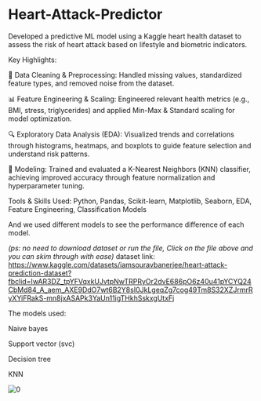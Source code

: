 # Heart-Attack-Predictor
Developed a predictive ML model using a Kaggle heart health dataset to assess the risk of heart attack based on lifestyle and biometric indicators.

Key Highlights:

🧹 Data Cleaning & Preprocessing: Handled missing values, standardized feature types, and removed noise from the dataset.

📊 Feature Engineering & Scaling: Engineered relevant health metrics (e.g., BMI, stress, triglycerides) and applied Min-Max & Standard scaling for model optimization.

🔍 Exploratory Data Analysis (EDA): Visualized trends and correlations through histograms, heatmaps, and boxplots to guide feature selection and understand risk patterns.

🤖 Modeling: Trained and evaluated a K-Nearest Neighbors (KNN) classifier, achieving improved accuracy through feature normalization and hyperparameter tuning.

Tools & Skills Used: Python, Pandas, Scikit-learn, Matplotlib, Seaborn, EDA, Feature Engineering, Classification Models

And we used different models to see the performance difference of each model.

*(ps: no need to download dataset or run the file, Click on the file above and you can skim through with ease)*
dataset link: https://www.kaggle.com/datasets/iamsouravbanerjee/heart-attack-prediction-dataset?fbclid=IwAR3DZ_tpYFVqxkUJvtpNwTRPRyOr2dvE686pO6z40u41pYCYQ24CbMd84_A_aem_AXE9DdO7wt6B2Y8sI0JkLgeqZg7cog49Tm8S32XZJrmrRyXYiFRakS-mn8jxASAPk3YaUn11igTHkhSskxgUtxFj

The models used: 

Naive bayes

Support vector (svc)

Decision tree

KNN

![0](https://github.com/user-attachments/assets/e7732930-1939-44fc-9d78-578e6bf03c43)
